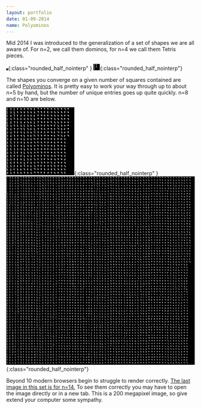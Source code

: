 ```yaml
---
layout: portfolio
date: 01-09-2014
name: Polyominos
---
```


Mid 2014 I was introduced to the generalization of a set of shapes we are all 
aware of.  For n=2, we call them dominos, for n=4 we call them Tetris pieces.

![alt text](/images/polyn/up_to_2.png "Polyominos n=2"){:class="rounded_half_nointerp" }
![alt text](/images/polyn/up_to_4.png "Polyominos n=4"){:class="rounded_half_nointerp"}

The shapes you converge on a given number of squares contained
are called [Polyominos](https://en.wikipedia.org/wiki/Polyomino). 
It is pretty easy to work your way through up to about n=5 by hand, but the number of unique
entries goes up quite quickly.  n=8 and n=10 are below.

![alt text](/images/polyn/up_to_8.png "Polyominos n=8"){:class="rounded_half_nointerp" }
![alt text](/images/polyn/up_to_10.png "Polyominos n=10"){:class="rounded_half_nointerp"}

Beyond 10 modern browsers begin to struggle to render correctly. [The last image in this set is for n=14.](/images/polyn/up_to_14.png)
To see them correctly you may have to open the image directly or in a new tab.
This is a 200 megapixel image, so give extend your computer some sympathy.
